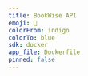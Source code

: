 ```yaml
---
title: BookWise API
emoji: 📘
colorFrom: indigo
colorTo: blue
sdk: docker
app_file: Dockerfile
pinned: false
---
```

